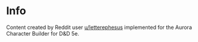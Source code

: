 # Info
Content created by Reddit user [u/letterephesus](https://www.reddit.com/user/letterephesus/) implemented for the Aurora Character Builder for D&amp;D 5e.
